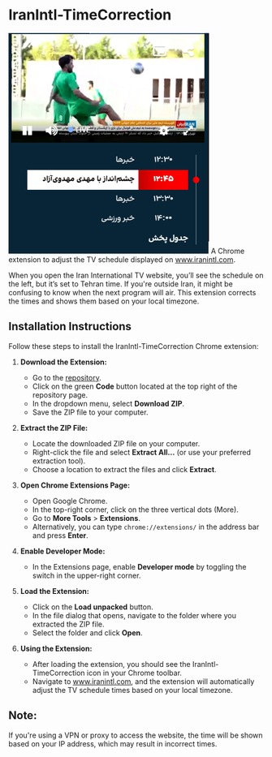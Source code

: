 # IranIntl-TimeCorrection

![Screenshot](Screenshot.png)
A Chrome extension to adjust the TV schedule displayed on www.iranintl.com.

When you open the Iran International TV website, you’ll see the schedule on the left, but it’s set to Tehran time. If you're outside Iran, it might be confusing to know when the next program will air. This extension corrects the times and shows them based on your local timezone.

## Installation Instructions

Follow these steps to install the IranIntl-TimeCorrection Chrome extension:

1. **Download the Extension:**

   - Go to the [repository](URL-to-your-repository).
   - Click on the green **Code** button located at the top right of the repository page.
   - In the dropdown menu, select **Download ZIP**.
   - Save the ZIP file to your computer.

2. **Extract the ZIP File:**

   - Locate the downloaded ZIP file on your computer.
   - Right-click the file and select **Extract All...** (or use your preferred extraction tool).
   - Choose a location to extract the files and click **Extract**.

3. **Open Chrome Extensions Page:**

   - Open Google Chrome.
   - In the top-right corner, click on the three vertical dots (More).
   - Go to **More Tools** > **Extensions**.
   - Alternatively, you can type `chrome://extensions/` in the address bar and press **Enter**.

4. **Enable Developer Mode:**

   - In the Extensions page, enable **Developer mode** by toggling the switch in the upper-right corner.

5. **Load the Extension:**

   - Click on the **Load unpacked** button.
   - In the file dialog that opens, navigate to the folder where you extracted the ZIP file.
   - Select the folder and click **Open**.

6. **Using the Extension:**
   - After loading the extension, you should see the IranIntl-TimeCorrection icon in your Chrome toolbar.
   - Navigate to www.iranintl.com, and the extension will automatically adjust the TV schedule times based on your local timezone.

## Note:

If you're using a VPN or proxy to access the website, the time will be shown based on your IP address, which may result in incorrect times.
